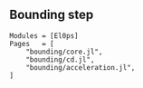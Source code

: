 ## Bounding step

```@autodocs
Modules = [El0ps]
Pages   = [
    "bounding/core.jl",
    "bounding/cd.jl",
    "bounding/acceleration.jl",
]
```

